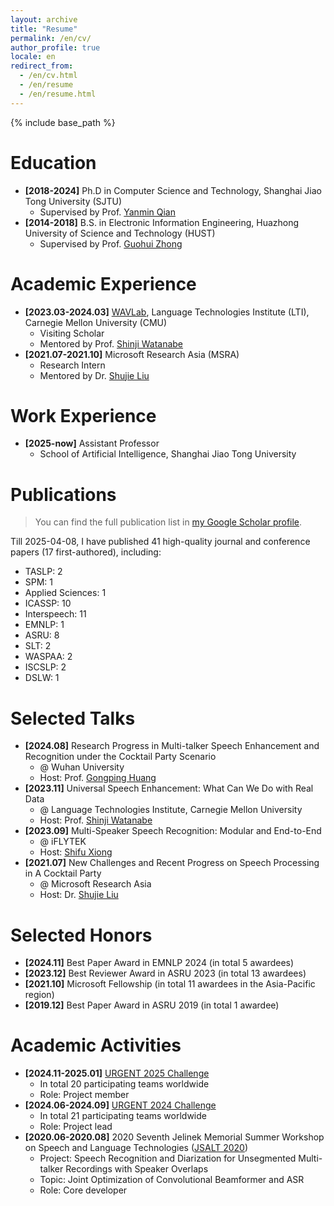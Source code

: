 ```yaml
---
layout: archive
title: "Resume"
permalink: /en/cv/
author_profile: true
locale: en
redirect_from:
  - /en/cv.html
  - /en/resume
  - /en/resume.html
---
```


{% include base_path %}

Education
======
* **[2018-2024]** Ph.D in Computer Science and Technology, Shanghai Jiao Tong University (SJTU)
  * Supervised by Prof. [Yanmin Qian](https://audiocc.sjtu.edu.cn/en/members/yanmin.qian)
* **[2014-2018]** B.S. in Electronic Information Engineering, Huazhong University of Science and Technology (HUST)
  * Supervised by Prof. [Guohui Zhong](https://ieeexplore.ieee.org/author/37397201500)

Academic Experience
======
* **[2023.03-2024.03]** [WAVLab](https://wavlab.org/), Language Technologies Institute (LTI), Carnegie Mellon University (CMU)
  * Visiting Scholar
  * Mentored by Prof. [Shinji Watanabe](https://sites.google.com/view/shinjiwatanabe)
* **[2021.07-2021.10]** Microsoft Research Asia (MSRA)
  * Research Intern
  * Mentored by Dr. [Shujie Liu](https://www.microsoft.com/en-us/research/people/shujliu/)

Work Experience
======
* **[2025-now]** Assistant Professor
  * School of Artificial Intelligence, Shanghai Jiao Tong University

Publications
======
<!-- <ul>{% for post in site.publications reversed %}
    {% include archive-single-cv.html %}
  {% endfor %}</ul> -->

> You can find the full publication list in [my Google Scholar profile]({{site.author.googlescholar}}).

Till 2025-04-08, I have published 41 high-quality journal and conference papers (17 first-authored), including:
* TASLP: 2
* SPM: 1
* Applied Sciences: 1
* ICASSP: 10
* Interspeech: 11
* EMNLP: 1
* ASRU: 8
* SLT: 2
* WASPAA: 2
* ISCSLP: 2
* DSLW: 1

Selected Talks
======
<!-- <ul>{% for post in site.talks reversed %}
    {% include archive-single-talk-cv.html  %}
  {% endfor %}</ul> -->
* **[2024.08]** Research Progress in Multi-talker Speech Enhancement and Recognition under the Cocktail Party Scenario
  * @ Wuhan University
  * Host: Prof. [Gongping Huang](https://www.researchgate.net/profile/Gongping-Huang)
* **[2023.11]** Universal Speech Enhancement: What Can We Do with Real Data
  * @ Language Technologies Institute, Carnegie Mellon University
  * Host: Prof. [Shinji Watanabe](https://sites.google.com/view/shinjiwatanabe)
* **[2023.09]** Multi-Speaker Speech Recognition: Modular and End-to-End
  * @ iFLYTEK
  * Host: [Shifu Xiong](https://ieeexplore.ieee.org/author/392051361030884)
* **[2021.07]** New Challenges and Recent Progress on Speech Processing in A Cocktail Party
  * @ Microsoft Research Asia
  * Host: Dr. [Shujie Liu](https://www.microsoft.com/en-us/research/people/shujliu/)

<!-- Teaching
======
  <ul>{% for post in site.teaching reversed %}
    {% include archive-single-cv.html %}
  {% endfor %}</ul> -->

<!-- Service and leadership
======
* Currently signed in to 43 different slack teams -->

Selected Honors
======
* **[2024.11]** Best Paper Award in EMNLP 2024 (in total 5 awardees)
* **[2023.12]** Best Reviewer Award in ASRU 2023 (in total 13 awardees)
* **[2021.10]** Microsoft Fellowship (in total 11 awardees in the Asia-Pacific region)
* **[2019.12]** Best Paper Award in ASRU 2019 (in total 1 awardee)

Academic Activities
======
* **[2024.11-2025.01]** [URGENT 2025 Challenge](https://urgent-challenge.github.io/urgent2025/)
  * In total 20 participating teams worldwide
  * Role: Project member
* **[2024.06-2024.09]** [URGENT 2024 Challenge](https://urgent-challenge.github.io/urgent2024/)
  * In total 21 participating teams worldwide
  * Role: Project lead
* **[2020.06-2020.08]** 2020 Seventh Jelinek Memorial Summer Workshop on Speech and Language Technologies ([JSALT 2020](https://www.clsp.jhu.edu/workshops/20-workshop/))
  * Project: Speech Recognition and Diarization for Unsegmented Multi-talker Recordings with Speaker Overlaps
  * Topic: Joint Optimization of Convolutional Beamformer and ASR
  * Role: Core developer

